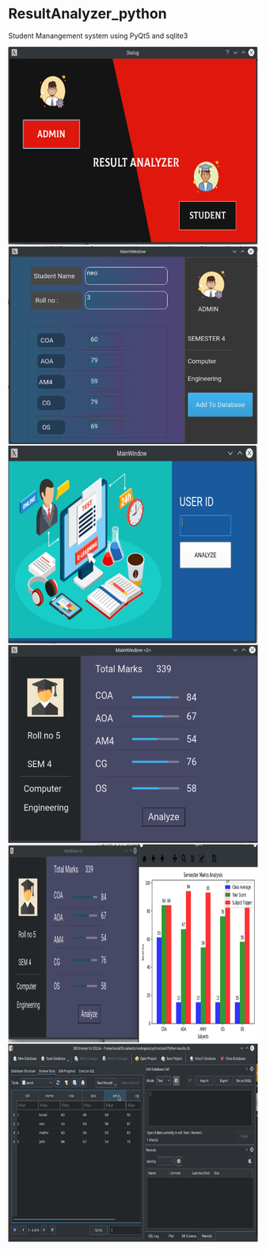 # ResultAnalyzer_python
Student Manangement system using PyQt5 and sqlite3

<img src = "screenshots/main.png" width = "550" height = "400">
<img src = "screenshots/admin.png" width = "550" height = "400">
<img src = "screenshots/student_login.png" width = "550" height = "400">
<img src = "screenshots/student.png" width = "550" height = "400">
<img src = "screenshots/analyze.png"width = "900" height = "400">
<img src = "screenshots/db.png" width = "550" height = "400">
